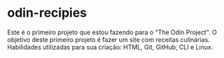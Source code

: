 # odin-recipies

Este é o primeiro projeto que estou fazendo para o "The Odin Project".
O objetivo deste primeiro projeto é fazer um site com receitas culinárias.
Habilidades utilizadas para sua criação: HTML, Git, GitHub, CLI e Linux.